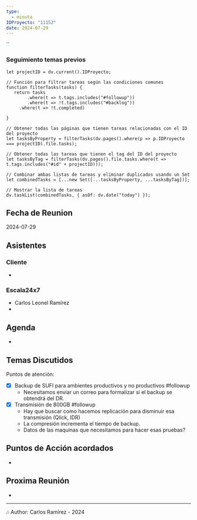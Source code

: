 ```yaml
---
type:
  - minuta
IDProyecto: "11152"
date: 2024-07-29
---
```


``

### Seguimiento temas previos

```dataviewjs
let projectID = dv.current().IDProyecto;

// Función para filtrar tareas según las condiciones comunes
function filterTasks(tasks) {
   return tasks
        .where(t => t.tags.includes("#followup"))
        .where(t => !t.tags.includes("#backlog"))
     .where(t => !t.completed)
        
}

// Obtener todas las páginas que tienen tareas relacionadas con el ID del proyecto
let tasksByProperty = filterTasks(dv.pages().where(p => p.IDProyecto === projectID).file.tasks);

// Obtener todas las tareas que tienen el tag del ID del proyecto
let tasksByTag = filterTasks(dv.pages().file.tasks.where(t => t.tags.includes("#id" + projectID)));

// Combinar ambas listas de tareas y eliminar duplicados usando un Set
let combinedTasks = [...new Set([...tasksByProperty, ...tasksByTag])];

// Mostrar la lista de tareas
dv.taskList(combinedTasks, { asOf: dv.date("today") });
 ```
## Fecha de Reunion
2024-07-29

## Asistentes

### Cliente
* 
### Escala24x7
- Carlos Leonel Ramírez
-  

## Agenda
* 
## Temas Discutidos

Puntos de atención:
* [x] Backup de SUFI para ambientes productivos y no productivos #followup
	* Necesitamos enviar un correo para formalizar si el backup se obtendrá del DR.
* [x] Transmisión de 800GB #followup
	* Hay que buscar como hacemos replicación para disminuir esa transmisión (Qlick, IDR)
	* La compresión incrementa el tiempo de backup.
	* Datos de las maquinas que necesitamos para hacer esas pruebas?

## Puntos de Acción acordados
*  

## Proxima Reunión
*   

---
🎶
Author: Carlos Ramírez - 2024
